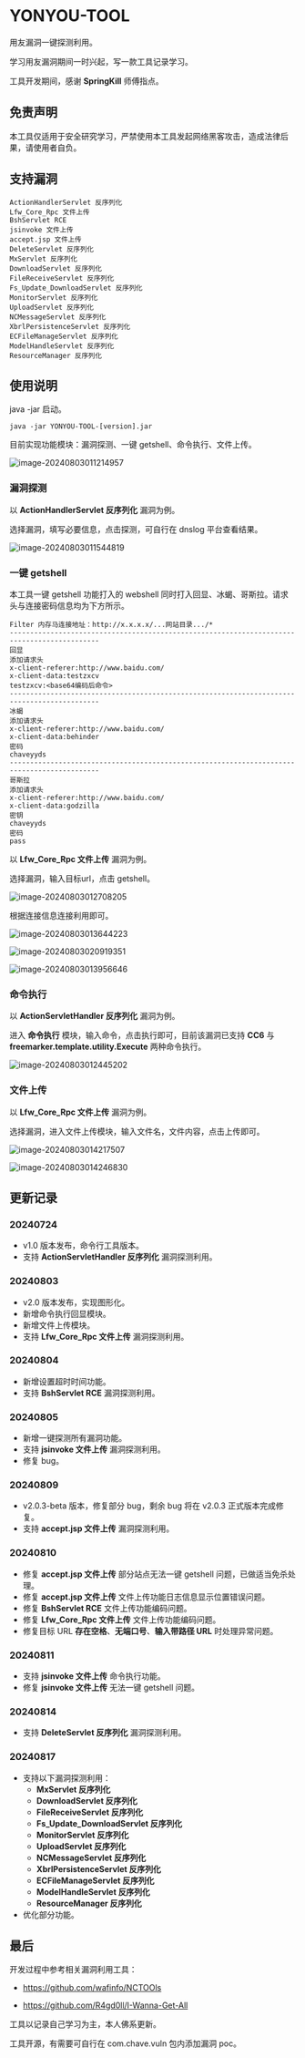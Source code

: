 # YONYOU-TOOL

用友漏洞一键探测利用。

学习用友漏洞期间一时兴起，写一款工具记录学习。

工具开发期间，感谢 **SpringKill** 师傅指点。

## 免责声明

本工具仅适用于安全研究学习，严禁使用本工具发起网络黑客攻击，造成法律后果，请使用者自负。

## 支持漏洞

```
ActionHandlerServlet 反序列化
Lfw_Core_Rpc 文件上传
BshServlet RCE
jsinvoke 文件上传
accept.jsp 文件上传
DeleteServlet 反序列化
MxServlet 反序列化
DownloadServlet 反序列化
FileReceiveServlet 反序列化
Fs_Update_DownloadServlet 反序列化
MonitorServlet 反序列化
UploadServlet 反序列化
NCMessageServlet 反序列化
XbrlPersistenceServlet 反序列化
ECFileManageServlet 反序列化
ModelHandleServlet 反序列化
ResourceManager 反序列化
```

## 使用说明

java -jar 启动。

```
java -jar YONYOU-TOOL-[version].jar
```

目前实现功能模块：漏洞探测、一键 getshell、命令执行、文件上传。

![image-20240803011214957](assets/image-20240803011214957.png)

### 漏洞探测

以 **ActionHandlerServlet 反序列化** 漏洞为例。

选择漏洞，填写必要信息，点击探测，可自行在 dnslog 平台查看结果。

![image-20240803011544819](assets/image-20240803011544819.png)

### 一键 getshell

本工具一键 getshell 功能打入的 webshell 同时打入回显、冰蝎、哥斯拉。请求头与连接密码信息均为下方所示。

```
Filter 内存马连接地址：http://x.x.x.x/...网站目录.../*
--------------------------------------------------------------------------------------------
回显
添加请求头
x-client-referer:http://www.baidu.com/
x-client-data:testzxcv
testzxcv:<base64编码后命令>
--------------------------------------------------------------------------------------------
冰蝎
添加请求头
x-client-referer:http://www.baidu.com/
x-client-data:behinder
密码
chaveyyds
--------------------------------------------------------------------------------------------
哥斯拉
添加请求头
x-client-referer:http://www.baidu.com/
x-client-data:godzilla
密钥
chaveyyds
密码
pass
```

以 **Lfw_Core_Rpc 文件上传** 漏洞为例。

选择漏洞，输入目标url，点击 getshell。

![image-20240803012708205](assets/image-20240803012708205.png)

根据连接信息连接利用即可。

![image-20240803013644223](assets/image-20240803013644223.png)

![image-20240803020919351](assets/image-20240803020919351.png)

![image-20240803013956646](assets/image-20240803013956646.png)

### 命令执行

以 **ActionServletHandler 反序列化** 漏洞为例。

进入 **命令执行** 模块，输入命令，点击执行即可，目前该漏洞已支持 **CC6** 与 **freemarker.template.utility.Execute** 两种命令执行。

![image-20240803012445202](assets/image-20240803012445202.png)

### 文件上传

以 **Lfw_Core_Rpc 文件上传** 漏洞为例。

选择漏洞，进入文件上传模块，输入文件名，文件内容，点击上传即可。

![image-20240803014217507](assets/image-20240803014217507.png)

![image-20240803014246830](assets/image-20240803014246830.png)

## 更新记录

### 20240724

- v1.0 版本发布，命令行工具版本。
- 支持 **ActionServletHandler 反序列化** 漏洞探测利用。

### 20240803

- v2.0 版本发布，实现图形化。
- 新增命令执行回显模块。
- 新增文件上传模块。
- 支持 **Lfw_Core_Rpc 文件上传** 漏洞探测利用。

### 20240804

- 新增设置超时时间功能。
- 支持 **BshServlet RCE** 漏洞探测利用。

### 20240805

- 新增一键探测所有漏洞功能。
- 支持 **jsinvoke 文件上传** 漏洞探测利用。
- 修复 bug。

### 20240809

- v2.0.3-beta 版本，修复部分 bug，剩余 bug 将在 v2.0.3 正式版本完成修复。
- 支持 **accept.jsp 文件上传** 漏洞探测利用。

### 20240810

- 修复 **accept.jsp 文件上传** 部分站点无法一键 getshell 问题，已做适当免杀处理。
- 修复 **accept.jsp 文件上传** 文件上传功能日志信息显示位置错误问题。
- 修复 **BshServlet RCE** 文件上传功能编码问题。
- 修复 **Lfw_Core_Rpc 文件上传** 文件上传功能编码问题。
- 修复目标 URL **存在空格**、**无端口号**、**输入带路径 URL** 时处理异常问题。

### 20240811

- 支持 **jsinvoke 文件上传** 命令执行功能。
- 修复 **jsinvoke 文件上传** 无法一键 getshell 问题。

### 20240814

- 支持 **DeleteServlet 反序列化** 漏洞探测利用。

### 20240817

- 支持以下漏洞探测利用：
  - **MxServlet 反序列化**
  - **DownloadServlet 反序列化**
  - **FileReceiveServlet 反序列化**
  - **Fs_Update_DownloadServlet 反序列化**
  - **MonitorServlet 反序列化**
  - **UploadServlet 反序列化**
  - **NCMessageServlet 反序列化**
  - **XbrlPersistenceServlet 反序列化**
  - **ECFileManageServlet 反序列化**
  - **ModelHandleServlet 反序列化**
  - **ResourceManager 反序列化**
- 优化部分功能。

## 最后

开发过程中参考相关漏洞利用工具：

- https://github.com/wafinfo/NCTOOls

- https://github.com/R4gd0ll/I-Wanna-Get-All

工具以记录自己学习为主，本人佛系更新。

工具开源，有需要可自行在 com.chave.vuln 包内添加漏洞 poc。
